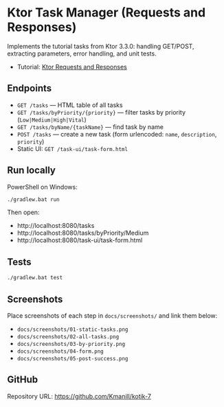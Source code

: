 # Ktor Task Manager (Requests and Responses)

Implements the tutorial tasks from Ktor 3.3.0: handling GET/POST, extracting parameters, error handling, and unit tests.

- Tutorial: [Ktor Requests and Responses](https://ktor.io/docs/server-requests-and-responses.html)

## Endpoints

- `GET /tasks` — HTML table of all tasks
- `GET /tasks/byPriority/{priority}` — filter tasks by priority (`Low|Medium|High|Vital`)
- `GET /tasks/byName/{taskName}` — find task by name
- `POST /tasks` — create a new task (form urlencoded: `name`, `description`, `priority`)
- Static UI: `GET /task-ui/task-form.html`

## Run locally

PowerShell on Windows:

```bash
./gradlew.bat run
```

Then open:

- http://localhost:8080/tasks
- http://localhost:8080/tasks/byPriority/Medium
- http://localhost:8080/task-ui/task-form.html

## Tests

```bash
./gradlew.bat test
```

## Screenshots

Place screenshots of each step in `docs/screenshots/` and link them below:

- `docs/screenshots/01-static-tasks.png`
- `docs/screenshots/02-all-tasks.png`
- `docs/screenshots/03-by-priority.png`
- `docs/screenshots/04-form.png`
- `docs/screenshots/05-post-success.png`

## GitHub

Repository URL: https://github.com/Kmanill/kotik-7


